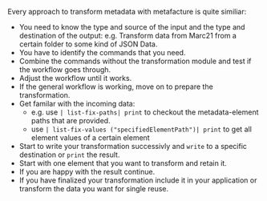 Every approach to transform metadata with metafacture is quite similiar:

- You need to know the type and source of the input and the type and destination of the output:
	e.g. Transform data from Marc21 from a certain folder to some kind of JSON Data.
- You have to identify the commands that you need.
- Combine the commands without the transformation module and test if the workflow goes through.
- Adjust the workflow until it works.
- If the general workflow is working, move on to prepare the transformation.
- Get familar with the incoming data:
	- e.g. use `| list-fix-paths| print` to checkout the metadata-element paths that are provided.
	- use `| list-fix-values ("specifiedElementPath")| print` to get all element values of a certain element
- Start to write your transformation successivly and `write` to a specific destination or `print` the result.
 - Start with one element that you want to transform and retain it.
 - If you are happy with the result continue.
- If you have finalized your transformation include it in your application or transform the data you want for single reuse.